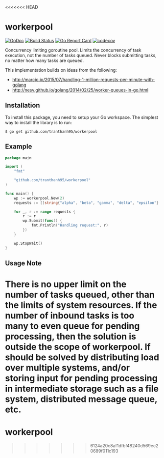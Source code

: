 <<<<<<< HEAD
# workerpool

[![GoDoc](https://pkg.go.dev/badge/github.com/tranthanh95/workerpool)](https://pkg.go.dev/github.com/tranthanh95/workerpool)
[![Build Status](https://github.com/tranthanh95/workerpool/actions/workflows/go.yml/badge.svg)](https://github.com/tranthanh95/workerpool/actions/workflows/go.yml)
[![Go Report Card](https://goreportcard.com/badge/github.com/tranthanh95/workerpool)](https://goreportcard.com/report/github.com/tranthanh95/workerpool)
[![codecov](https://codecov.io/gh/gammazero/workerpool/branch/master/graph/badge.svg)](https://codecov.io/gh/tranthanh95/workerpool)

Concurrency limiting goroutine pool. Limits the concurrency of task execution, not the number of tasks queued. Never blocks submitting tasks, no matter how many tasks are queued.

This implementation builds on ideas from the following:

- http://marcio.io/2015/07/handling-1-million-requests-per-minute-with-golang
- http://nesv.github.io/golang/2014/02/25/worker-queues-in-go.html

## Installation
To install this package, you need to setup your Go workspace.  The simplest way to install the library is to run:
```
$ go get github.com/tranthanh95/workerpool
```

## Example
```go
package main

import (
	"fmt"

	"github.com/tranthanh95/workerpool"
)

func main() {
	wp := workerpool.New(2)
	requests := []string{"alpha", "beta", "gamma", "delta", "epsilon"}

	for _, r := range requests {
		r := r
		wp.Submit(func() {
			fmt.Println("Handling request:", r)
		})
	}

	wp.StopWait()
}
```

## Usage Note

There is no upper limit on the number of tasks queued, other than the limits of system resources.  If the number of inbound tasks is too many to even queue for pending processing, then the solution is outside the scope of workerpool.  If should be solved by distributing load over multiple systems, and/or storing input for pending processing in intermediate storage such as a file system, distributed message queue, etc.
=======
# workerpool
>>>>>>> 6124a20c8af1dfbf48240d569ec20689f011c193
